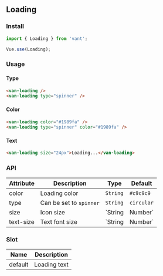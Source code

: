 ## Loading

### Install
``` javascript
import { Loading } from 'vant';

Vue.use(Loading);
```

### Usage

#### Type

```html
<van-loading />
<van-loading type="spinner" />
```

#### Color

```html
<van-loading color="#1989fa" />
<van-loading type="spinner" color="#1989fa" />
```

#### Text

```html
<van-loading size="24px">Loading...</van-loading>
```

### API

| Attribute | Description | Type | Default |
|------|------|------|------|
| color | Loading color | `String` | `#c9c9c9` |  |
| type | Can be set to `spinner` | `String` | `circular` |
| size | Icon size | `String | Number` | `30px` |
| text-size | Text font size | `String | Number` | `14px` |

### Slot

| Name | Description |
|------|------|
| default | Loading text |
